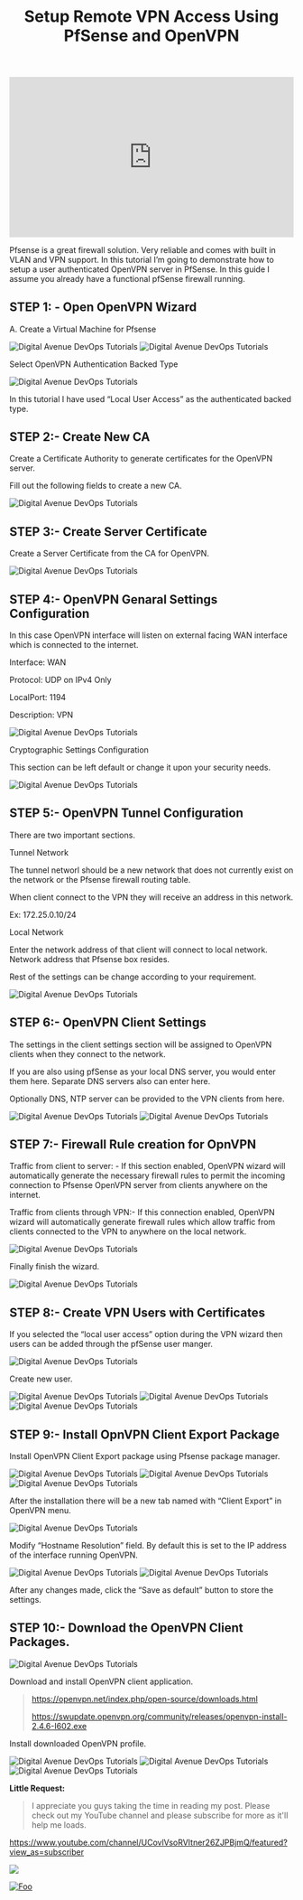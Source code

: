 ﻿---
layout: post
authors: [dimuthu_daundasekara]
title: 'Setup Remote VPN Access Using PfSense and OpenVPN'
image: /assets/img/post-imgs/pf-vpn/pf-openvpn_N.jpg
tags: [pfSense, Firewall, OpenVPN, VPN]
category: devops
comments: true
last_modified_at: 2020-01-31
---

<style>
.embed-container { position: relative; padding-bottom: 56.25%; height: 0; overflow: hidden; max-width: 100%; } .embed-container iframe, .embed-container object, .embed-container embed { position: absolute; top: 0; left: 0; width: 100%; height: 100%; }
</style>
<div class='embed-container'>
    <iframe src='https://www.youtube.com/embed/b_jzLyOyHnE?&autoplay=1' frameborder='0' allow="accelerometer; autoplay; clipboard-write; encrypted-media; gyroscope; picture-in-picture" allowfullscreen>
    </iframe>
</div>

Pfsense is a great firewall solution. Very reliable and comes with built in VLAN and VPN support. In this tutorial I’m going to demonstrate how to setup a user authenticated OpenVPN server in PfSense.
In this guide I assume you already have a functional pfSense firewall running.

## STEP 1: - Open OpenVPN Wizard

A. Create a Virtual Machine for Pfsense

<img src="/assets/img/post-imgs/pf-vpn/image001_N.jpg" width="auto" alt="Digital Avenue DevOps Tutorials">

<img src="/assets/img/post-imgs/pf-vpn/image002_N.jpg" width="auto" alt="Digital Avenue DevOps Tutorials">

Select OpenVPN Authentication Backed Type

<img src="/assets/img/post-imgs/pf-vpn/image003_N.jpg" width="auto" alt="Digital Avenue DevOps Tutorials">

In this tutorial I have used “Local User Access” as the authenticated backed type.

## STEP 2:- Create New CA

Create a Certificate Authority to generate certificates for the OpenVPN server.

Fill out the following fields to create a new CA.

<img src="/assets/img/post-imgs/pf-vpn/image004_N.jpg" width="auto" alt="Digital Avenue DevOps Tutorials">

## STEP 3:- Create Server Certificate

Create a Server Certificate from the CA for OpenVPN.

<img src="/assets/img/post-imgs/pf-vpn/image005_N.jpg" width="auto" alt="Digital Avenue DevOps Tutorials">

## STEP 4:- OpenVPN Genaral Settings Configuration

In this case OpenVPN interface will listen on external facing WAN interface which is connected to the internet.

Interface: WAN

Protocol: UDP on IPv4 Only

LocalPort: 1194

Description: VPN

<img src="/assets/img/post-imgs/pf-vpn/image006_N.jpg" width="auto" alt="Digital Avenue DevOps Tutorials">

Cryptographic Settings Configuration

This section can be left default or change it upon your security needs.

<img src="/assets/img/post-imgs/pf-vpn/image007.png" width="auto" alt="Digital Avenue DevOps Tutorials">

## STEP 5:- OpenVPN Tunnel Configuration

There are two important sections.

Tunnel Network

The tunnel networl should be a new network that does not currently exist on the network or the Pfsense firewall routing table.

When client connect to the VPN they will receive an address in this network.

Ex: 172.25.0.10/24

Local Network

Enter the network address of that client will connect to local network. Network address that Pfsense box resides.

Rest of the settings can be change according to your requirement.

<img src="/assets/img/post-imgs/pf-vpn/image008.png" width="auto" alt="Digital Avenue DevOps Tutorials">

## STEP 6:- OpenVPN Client Settings

The settings in the client settings section will be assigned to OpenVPN clients when they connect to the network.

If you are also using pfSense as your local DNS server, you would enter them here. Separate DNS servers also can enter here.

Optionally DNS, NTP server can be provided to the VPN clients from here.

<img src="/assets/img/post-imgs/pf-vpn/image009.png" width="auto" alt="Digital Avenue DevOps Tutorials">

<img src="/assets/img/post-imgs/pf-vpn/image010.png" width="auto" alt="Digital Avenue DevOps Tutorials">

## STEP 7:- Firewall Rule creation for OpnVPN

Traffic from client to server: - If this section enabled, OpenVPN wizard will automatically generate the necessary firewall rules to permit the incoming connection to Pfsense OpenVPN server from clients anywhere on the internet.

Traffic from clients through VPN:- If this connection enabled, OpenVPN wizard will automatically generate firewall rules which allow traffic from clients connected to the VPN to anywhere on the local network.

<img src="/assets/img/post-imgs/pf-vpn/image011.png" width="auto" alt="Digital Avenue DevOps Tutorials">

Finally finish the wizard.

<img src="/assets/img/post-imgs/pf-vpn/image012.png" width="auto" alt="Digital Avenue DevOps Tutorials">

## STEP 8:- Create VPN Users with Certificates

If you selected the “local user access” option during the VPN wizard then users can be added through the pfSense user manger.

<img src="/assets/img/post-imgs/pf-vpn/image013_N.jpg" width="auto" alt="Digital Avenue DevOps Tutorials">

Create new user.

<img src="/assets/img/post-imgs/pf-vpn/image014.png" width="auto" alt="Digital Avenue DevOps Tutorials">

<img src="/assets/img/post-imgs/pf-vpn/image015.png" width="auto" alt="Digital Avenue DevOps Tutorials">

<img src="/assets/img/post-imgs/pf-vpn/image016.png" width="auto" alt="Digital Avenue DevOps Tutorials">

## STEP 9:- Install OpnVPN Client Export Package

Install OpenVPN Client Export package using Pfsense package manager.

<img src="/assets/img/post-imgs/pf-vpn/image017_N.jpg" width="auto" alt="Digital Avenue DevOps Tutorials">

<img src="/assets/img/post-imgs/pf-vpn/image018.png" width="auto" alt="Digital Avenue DevOps Tutorials">

<img src="/assets/img/post-imgs/pf-vpn/image019_N.jpg" width="auto" alt="Digital Avenue DevOps Tutorials">

After the installation there will be a new tab named with “Client Export” in OpenVPN menu.

<img src="/assets/img/post-imgs/pf-vpn/image020.png" width="auto" alt="Digital Avenue DevOps Tutorials">

Modify “Hostname Resolution” field. By default this is set to the IP address of the interface running OpenVPN.

<img src="/assets/img/post-imgs/pf-vpn/image021.png" width="auto" alt="Digital Avenue DevOps Tutorials">

<img src="/assets/img/post-imgs/pf-vpn/image022.png" width="auto" alt="Digital Avenue DevOps Tutorials">

After any changes made, click the “Save as default” button to store the settings.

## STEP 10:- Download the OpenVPN Client Packages.

<img src="/assets/img/post-imgs/pf-vpn/image023.png" width="auto" alt="Digital Avenue DevOps Tutorials">

Download and install OpenVPN client application.

> https://openvpn.net/index.php/open-source/downloads.html
> 
> https://swupdate.openvpn.org/community/releases/openvpn-install-2.4.6-I602.exe


Install downloaded OpenVPN profile.

<img src="/assets/img/post-imgs/pf-vpn/image024_N.jpg" width="auto" alt="Digital Avenue DevOps Tutorials">

<img src="/assets/img/post-imgs/pf-vpn/image025_N.jpg" width="auto" alt="Digital Avenue DevOps Tutorials">

<img src="/assets/img/post-imgs/pf-vpn/image026_N.jpg" width="auto" alt="Digital Avenue DevOps Tutorials">

**Little Request:**

> I appreciate you guys taking the time in reading my post. Please check out my YouTube channel and please subscribe for more as it'll help me loads.


<a href="https://www.youtube.com/channel/UCovlVsoRVItner26ZJPBjmQ/featured?view_as=subscriber" target="_blank">https://www.youtube.com/channel/UCovlVsoRVItner26ZJPBjmQ/featured?view_as=subscriber</a>


[<img src="Docker-Installation/sub.gif">](https://www.youtube.com/channel/UCovlVsoRVItner26ZJPBjmQ?sub_confirmation=1) 

[![Foo](Docker-Installation/sub.gif)](https://www.youtube.com/channel/UCovlVsoRVItner26ZJPBjmQ?sub_confirmation=1)